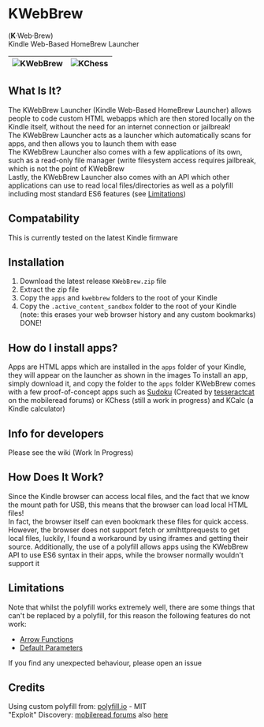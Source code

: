 # KWebBrew
(<strong>K</strong>·Web·Brew)
<br/>
Kindle Web-Based HomeBrew Launcher

| ![KWebBrew](https://user-images.githubusercontent.com/69104218/221427027-d45aeb65-207b-48a6-9045-1a6da4aec81f.png) | ![KChess](https://user-images.githubusercontent.com/69104218/221427026-ff771cea-c43b-4b0b-924b-13d013bced99.png) |
|------------------------------------------------------------------------------------------------------------------|--------------------------------------------------------------------------------------------------------------------|


## What Is It?
The KWebBrew Launcher (Kindle Web-Based HomeBrew Launcher) allows people to code custom HTML webapps which are then stored locally on the Kindle itself, without the need for an internet connection or jailbreak!
<br/>
The KWebBrew Launcher acts as a launcher which automatically scans for apps, and then allows you to launch them with ease
<br/>
The KWebBrew Launcher also comes with a few applications of its own, such as a read-only file manager (write filesystem access requires jailbreak, which is not the point of KWebBrew
<br/>
Lastly, the KWebBrew Launcher also comes with an API which other applications can use to read local files/directories as well as a polyfill including most standard ES6 features (see [Limitations](https://github.com/Bluebotlaboratories/KWebBrew/#Limitations))

## Compatability
This is currently tested on the latest Kindle firmware

## Installation
1. Download the latest release `KWebBrew.zip` file
2. Extract the zip file
3. Copy the `apps` and `kwebbrew` folders to the root of your Kindle
4. Copy the `.active_content_sandbox` folder to the root of your Kindle (note: this erases your web browser history and any custom bookmarks)
DONE!

## How do I install apps?
Apps are HTML apps which are installed in the `apps` folder of your Kindle, they will appear on the launcher as shown in the images
To install an app, simply download it, and copy the folder to the `apps` folder
KWebBrew comes with a few proof-of-concept apps such as [Sudoku](https://www.mobileread.com/forums/showthread.php?p=4276488) (Created by [tesseractcat](https://www.mobileread.com/forums/member.php?u=282955) on the mobileread forums) or KChess (still a work in progress) and KCalc (a Kindle calculator)

## Info for developers
Please see the wiki (Work In Progress)

## How Does It Work?
Since the Kindle browser can access local files, and the fact that we know the mount path for USB, this means that the browser can load local HTML files!
<br/>
In fact, the browser itself can even bookmark these files for quick access.
<br/>
However, the browser does not support fetch or xmlhttprequests to get local files, luckily, I found a workaround by using iframes and getting their source. Additionally, the use of a polyfill allows apps using the KWebBrew API to use ES6 syntax in their apps, while the browser normally wouldn't support it

## Limitations
Note that whilst the polyfill works extremely well, there are some things that can't be replaced by a polyfill, for this reason the following features do not work:
- [Arrow Functions](https://developer.mozilla.org/docs/Web/JavaScript/Reference/Functions/Arrow_functions)
- [Default Parameters](https://developer.mozilla.org/docs/Web/JavaScript/Reference/Functions/Default_parameters)

If you find any unexpected behaviour, please open an issue

## Credits
Using custom polyfill from: [polyfill.io](https://polyfill.io) - MIT
<br/>
"Exploit" Discovery: [mobileread forums](https://www.mobileread.com/forums/showthread.php?t=45969) also [here](https://www.mobileread.com/forums/showthread.php?t=24127)
